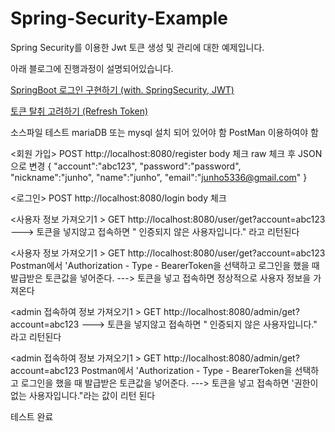 # Spring-Security-Example

Spring Security를 이용한 Jwt 토큰 생성 및 관리에 대한 예제입니다.

아래 블로그에 진행과정이 설명되어있습니다.

[SpringBoot 로그인 구현하기 (with. SpringSecurity, JWT)](https://velog.io/@junho5336/SpringBoot-%EB%A1%9C%EA%B7%B8%EC%9D%B8-%EA%B5%AC%ED%98%84%ED%95%98%EA%B8%B0-with.-SpringSecurity-JWT)

[토큰 탈취 고려하기 (Refresh Token)](https://velog.io/@junho5336/%ED%86%A0%ED%81%B0-%ED%83%88%EC%B7%A8-%EA%B3%A0%EB%A0%A4%ED%95%98%EA%B8%B0-Refresh-Token)

소스파일 테스트
mariaDB 또는 mysql 설치 되어 있어야 함 
PostMan 이용하여야 함

<회원 가입>
POST
http://localhost:8080/register
body 체크
raw 체크 후 JSON으로 변경
{
    "account":"abc123",
    "password":"password",
    "nickname":"junho",
    "name":"junho",
    "email":"junho5336@gmail.com"
}

<로그인>
POST
http://localhost:8080/login
body 체크

<사용자 정보 가져오기1 >
GET
http://localhost:8080/user/get?account=abc123
---> 토큰을 넣지않고 접속하면 " 인증되지 않은 사용자입니다."  라고 리턴된다

<사용자 정보 가져오기1 >
GET
http://localhost:8080/user/get?account=abc123
Postman에서 'Authorization - Type - BearerToken을 선택하고 로그인을 했을 때 발급받은 토큰값을 넣어준다.
---> 토큰을 넣고 접속하면 정상적으로 사용자 정보을 가져온다

<admin 접속하여 정보 가져오기1 >
GET
http://localhost:8080/admin/get?account=abc123
---> 토큰을 넣지않고 접속하면 " 인증되지 않은 사용자입니다."  라고 리턴된다

<admin 접속하여 정보 가져오기1 >
GET
http://localhost:8080/admin/get?account=abc123
Postman에서 'Authorization - Type - BearerToken을 선택하고 로그인을 했을 때 발급받은 토큰값을 넣어준다.
---> 토큰을 넣고 접속하면 '권한이 없는 사용자입니다."라는 값이 리턴 된다

테스트 완료
